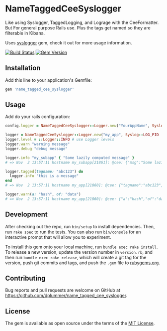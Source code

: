 # NameTaggedCeeSyslogger

Like using Syslogger, TaggedLogging, and Lograge with the CeeFormatter. But For
general purpose Rails use. Plus the tags get named so they are filterable in
Kibana.

Uses [syslogger](https://github.com/crohr/syslogger) gem, check it out for more
usage information.

[![Build Status](https://travis-ci.org/dplummer/name_tagged_cee_syslogger.svg)](https://travis-ci.org/dplummer/name_tagged_cee_syslogger)
[![Gem Version](https://badge.fury.io/rb/name_tagged_cee_syslogger.svg)](https://badge.fury.io/rb/name_tagged_cee_syslogger)

## Installation

Add this line to your application's Gemfile:

```ruby
gem 'name_tagged_cee_syslogger'
```

## Usage

Add do your rails configuration:

```ruby
config.logger = NameTaggedCeeSyslogger::Logger.new("YourAppName", Syslog::LOG_PID, Syslog::LOG_LOCAL7)
```

```ruby
logger = NameTaggedCeeSyslogger::Logger.new("my_app", Syslog::LOG_PID | Syslog::LOG_CONS, Syslog::LOG_LOCAL0)
logger.level = ::Logger::INFO # use Logger levels
logger.warn "warning message"
logger.debug "debug message"

logger.info "my_subapp" { "Some lazily computed message" }
# => Nov  2 13:57:11 hostname my_subapp[21861]: @cee: {"msg":"Some lazily computed message","severity":"INFO"}

logger.tagged(tagname: "abc123") do
  logger.info "this is a message"
end
# => Nov  2 13:57:11 hostname my_app[21860]: @cee: {"tagname":"abc123","msg":"this is a message","severity":"INFO"}

logger.warn(a: "hash", of: "data")
# => Nov  2 13:57:11 hostname my_app[21860]: @cee: {"a":"hash","of":"data","severity":"WARN"}
```


## Development

After checking out the repo, run `bin/setup` to install dependencies. Then, run
`rake spec` to run the tests. You can also run `bin/console` for an interactive
prompt that will allow you to experiment.

To install this gem onto your local machine, run `bundle exec rake install`. To
release a new version, update the version number in `version.rb`, and then run
`bundle exec rake release`, which will create a git tag for the version, push
git commits and tags, and push the `.gem` file to
[rubygems.org](https://rubygems.org).

## Contributing

Bug reports and pull requests are welcome on GitHub at
https://github.com/dplummer/name_tagged_cee_syslogger.

## License

The gem is available as open source under the terms of the [MIT License](http://opensource.org/licenses/MIT).

